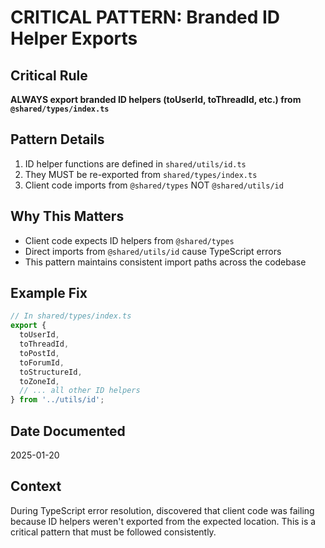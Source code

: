 # CRITICAL PATTERN: Branded ID Helper Exports

## Critical Rule
**ALWAYS export branded ID helpers (toUserId, toThreadId, etc.) from `@shared/types/index.ts`**

## Pattern Details
1. ID helper functions are defined in `shared/utils/id.ts`
2. They MUST be re-exported from `shared/types/index.ts` 
3. Client code imports from `@shared/types` NOT `@shared/utils/id`

## Why This Matters
- Client code expects ID helpers from `@shared/types`
- Direct imports from `@shared/utils/id` cause TypeScript errors
- This pattern maintains consistent import paths across the codebase

## Example Fix
```typescript
// In shared/types/index.ts
export {
  toUserId,
  toThreadId,
  toPostId,
  toForumId,
  toStructureId,
  toZoneId,
  // ... all other ID helpers
} from '../utils/id';
```

## Date Documented
2025-01-20

## Context
During TypeScript error resolution, discovered that client code was failing because ID helpers weren't exported from the expected location. This is a critical pattern that must be followed consistently.